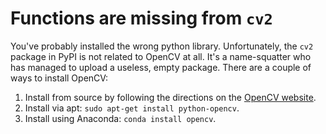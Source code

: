 # Functions are missing from `cv2`

You've probably installed the wrong python library. Unfortunately, the `cv2` package in PyPI is not related to OpenCV at all. It's a name-squatter who has managed to upload a useless, empty package. There are a couple of ways to install OpenCV:

1. Install from source by following the directions on the [OpenCV website](http://docs.opencv.org/2.4.13/doc/tutorials/introduction/linux_install/linux_install.html#linux-installation).
2. Install via apt: `sudo apt-get install python-opencv`.
3. Install using Anaconda: `conda install opencv`.
